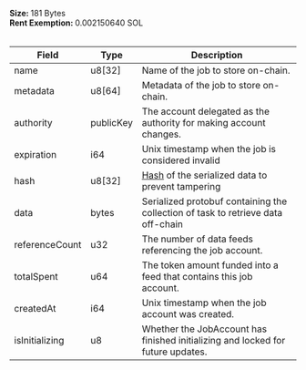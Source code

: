 <b>Size: </b>181 Bytes<br /><b>Rent Exemption: </b>0.002150640 SOL<br /><br />

| Field          | Type      | Description                                                                      |
| -------------- | --------- | -------------------------------------------------------------------------------- |
| name           | u8[32]    | Name of the job to store on-chain.                                               |
| metadata       | u8[64]    | Metadata of the job to store on-chain.                                           |
| authority      | publicKey | The account delegated as the authority for making account changes.               |
| expiration     | i64       | Unix timestamp when the job is considered invalid                                |
| hash           | u8[32]    | [Hash](/solana/idl/types/Hash) of the serialized data to prevent tampering       |
| data           | bytes     | Serialized protobuf containing the collection of task to retrieve data off-chain |
| referenceCount | u32       | The number of data feeds referencing the job account.                            |
| totalSpent     | u64       | The token amount funded into a feed that contains this job account.              |
| createdAt      | i64       | Unix timestamp when the job account was created.                                 |
| isInitializing | u8        | Whether the JobAccount has finished initializing and locked for future updates.  |
